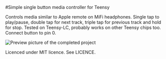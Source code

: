#Simple single button media controller for Teensy

Controls media similar to Apple remote on MiFi headphones. Single tap to play/pause, double tap for next track, triple tap for previous track and hold for stop.
Tested on Teensy-LC, probably works on other Teensy chips too. Connect button to pin 0.

![Preview picture of the completed project](https://raw.githubusercontent.com/joonamo/single-button-mediacontroller-teensy/master/preview.jpg)

Licenced under MIT licence. See LICENCE.
